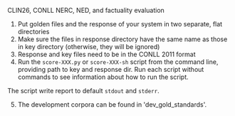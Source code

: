 CLIN26, CONLL NERC, NED, and factuality evaluation

1. Put golden files and the response of your system in two separate, flat directories
2. Make sure the files in response directory have the same name as those in key directory (otherwise, they will be ignored)
3. Response and key files need to be in the CONLL 2011 format
4. Run the `score-XXX.py` or `score-XXX-sh` script from the command line, providing path to key and response dir.
Run each script without commands to see information about how to run the script.

The script write report to default `stdout` and `stderr`.

5. The development corpora can be found in 'dev_gold_standards'.
